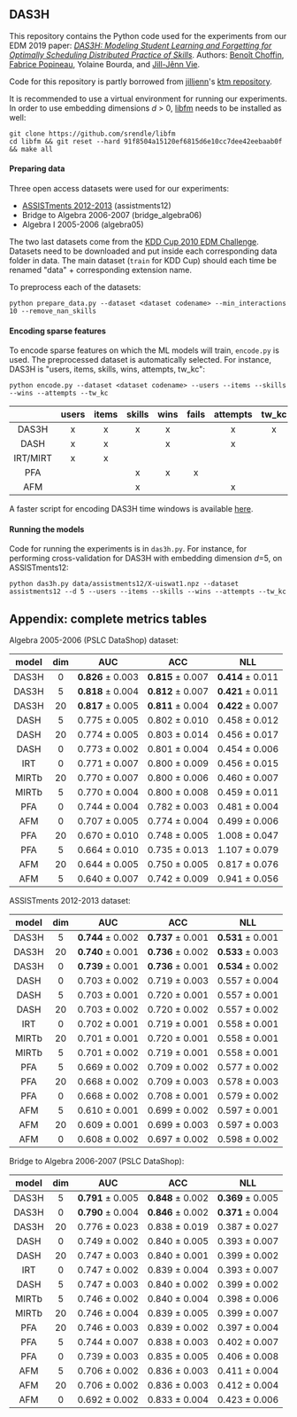 ## DAS3H

This repository contains the Python code used for the experiments from our EDM 2019 paper: [_DAS3H: Modeling Student Learning and Forgetting for
Optimally Scheduling Distributed Practice of Skills_](https://arxiv.org/abs/1905.06873). Authors: [Benoît Choffin](https://github.com/BenoitChoffin), [Fabrice Popineau](https://github.com/fpopineau), Yolaine Bourda, and [Jill-Jênn Vie](https://github.com/jilljenn).

Code for this repository is partly borrowed from [jilljenn](http://jill-jenn.net/)'s [ktm repository](https://github.com/jilljenn/ktm).

It is recommended to use a virtual environment for running our experiments. In order to use embedding dimensions *d* > 0, [libfm](https://github.com/srendle/libfm) needs to be installed as well:

```
git clone https://github.com/srendle/libfm
cd libfm && git reset --hard 91f8504a15120ef6815d6e10cc7dee42eebaab0f && make all
```

#### Preparing data

Three open access datasets were used for our experiments:
* [ASSISTments 2012-2013](https://sites.google.com/site/assistmentsdata/home/2012-13-school-data-with-affect) (assistments12)
* Bridge to Algebra 2006-2007 (bridge_algebra06)
* Algebra I 2005-2006 (algebra05)

The two last datasets come from the [KDD Cup 2010 EDM Challenge](http://pslcdatashop.web.cmu.edu/KDDCup/downloads.jsp). Datasets need to be downloaded and put inside each corresponding data folder in data. The main dataset (`train` for KDD Cup) should each time be renamed "data" + corresponding extension name.

To preprocess each of the datasets:

```
python prepare_data.py --dataset <dataset codename> --min_interactions 10 --remove_nan_skills
```

#### Encoding sparse features

To encode sparse features on which the ML models will train, `encode.py` is used. The preprocessed dataset is automatically selected. For instance, DAS3H is "users, items, skills, wins, attempts, tw_kc":

```
python encode.py --dataset <dataset codename> --users --items --skills --wins --attempts --tw_kc
```

|   | users | items | skills | wins | fails | attempts | tw_kc | tw_items |
|:-:|:-----:|:-----:|:------:|:----:|:-----:|:--------:|:-----:|:--------:|
| DAS3H | x | x | x | x | | x | x | |
| DASH | x | x | | x | | x | | x |
| IRT/MIRT | x | x | | | | | | |
| PFA | | | x | x | x | | | |
| AFM | | | x | | | x | | |

A faster script for encoding DAS3H time windows is available [here](https://github.com/jilljenn/ktm/blob/master/encode_tw.py#L115).

#### Running the models

Code for running the experiments is in `das3h.py`. For instance, for performing cross-validation for DAS3H with embedding dimension *d*=5, on ASSISTments12:

```
python das3h.py data/assistments12/X-uiswat1.npz --dataset assistments12 --d 5 --users --items --skills --wins --attempts --tw_kc
```

## Appendix: complete metrics tables
Algebra 2005-2006 (PSLC DataShop) dataset:

| model | dim | AUC | ACC | NLL |
|:-:|:-----:|:-----:|:------:|:----:|
| DAS3H | 0 | **0.826** ± 0.003 | **0.815** ± 0.007 | **0.414** ± 0.011 |
| DAS3H | 5 | **0.818** ± 0.004 | **0.812** ± 0.007 | **0.421** ± 0.011 |
| DAS3H | 20 | **0.817** ± 0.005 | **0.811** ± 0.004  | **0.422** ± 0.007 |
| DASH | 5 | 0.775 ± 0.005 | 0.802 ± 0.010 | 0.458 ± 0.012 |
| DASH | 20 | 0.774 ± 0.005 | 0.803 ± 0.014 | 0.456 ± 0.017 |
| DASH | 0 | 0.773 ± 0.002 | 0.801 ± 0.004 | 0.454 ± 0.006 |
| IRT | 0 | 0.771 ± 0.007 | 0.800 ± 0.009 | 0.456 ± 0.015 |
| MIRTb | 20 | 0.770 ± 0.007 | 0.800 ± 0.006 | 0.460 ± 0.007 |
| MIRTb | 5 | 0.770 ± 0.004 | 0.800 ± 0.008 | 0.459 ± 0.011|
| PFA | 0 | 0.744 ± 0.004 | 0.782 ± 0.003 | 0.481 ± 0.004 |
| AFM | 0 | 0.707 ± 0.005 | 0.774 ± 0.004 | 0.499 ± 0.006 |
| PFA | 20 | 0.670 ± 0.010 | 0.748 ± 0.005 | 1.008 ± 0.047 |
| PFA | 5 | 0.664 ± 0.010 | 0.735 ± 0.013 | 1.107 ± 0.079 |
| AFM | 20 | 0.644 ± 0.005 | 0.750 ± 0.005 | 0.817 ± 0.076 |
| AFM | 5 | 0.640 ± 0.007 | 0.742 ± 0.009 | 0.941 ± 0.056 |

ASSISTments 2012-2013 dataset:

| model | dim | AUC | ACC | NLL |
|:-:|:-----:|:-----:|:------:|:----:|
| DAS3H | 5 | **0.744** ± 0.002 | **0.737** ± 0.001 | **0.531** ± 0.001 |
| DAS3H | 20 | **0.740** ± 0.001 | **0.736** ± 0.002 | **0.533** ± 0.003 |
| DAS3H | 0 | **0.739** ± 0.001 | **0.736** ± 0.001 | **0.534** ± 0.002 |
| DASH | 0 | 0.703 ± 0.002 | 0.719 ± 0.003 | 0.557 ± 0.004 |
| DASH | 5 | 0.703 ± 0.001 | 0.720 ± 0.001 | 0.557 ± 0.001 |
| DASH | 20 | 0.703 ± 0.002 | 0.720 ± 0.002 | 0.557 ± 0.002 |
| IRT | 0 | 0.702 ± 0.001 | 0.719 ± 0.001 | 0.558 ± 0.001 |
| MIRTb | 20 | 0.701 ± 0.001 | 0.720 ± 0.001 | 0.558 ± 0.001 |
| MIRTb | 5 | 0.701 ± 0.002 | 0.719 ± 0.001 | 0.558 ± 0.001 |
| PFA | 5 | 0.669 ± 0.002 | 0.709 ± 0.002 | 0.577 ± 0.002 |
| PFA | 20 | 0.668 ± 0.002 | 0.709 ± 0.003 | 0.578 ± 0.003|
| PFA | 0 | 0.668 ± 0.002 | 0.708 ± 0.001 | 0.579 ± 0.002 |
| AFM | 5 | 0.610 ± 0.001 | 0.699 ± 0.002 | 0.597 ± 0.001 |
| AFM | 20 | 0.609 ± 0.001 | 0.699 ± 0.003 | 0.597 ± 0.003 |
| AFM | 0 | 0.608 ± 0.002 | 0.697 ± 0.002 | 0.598 ± 0.002 |

Bridge to Algebra 2006-2007 (PSLC DataShop):

| model | dim | AUC | ACC | NLL |
|:-:|:-----:|:-----:|:------:|:----:|
| DAS3H | 5 | **0.791** ± 0.005 | **0.848** ± 0.002 | **0.369** ± 0.005 |
| DAS3H | 0 | **0.790** ± 0.004 | **0.846** ± 0.002 | **0.371** ± 0.004 |
| DAS3H | 20 | 0.776 ± 0.023 | 0.838 ± 0.019 | 0.387 ± 0.027 |
| DASH | 0 | 0.749 ± 0.002 | 0.840 ± 0.005 | 0.393 ± 0.007 |
| DASH | 20 | 0.747 ± 0.003 | 0.840 ± 0.001 | 0.399 ± 0.002 |
| IRT | 0 | 0.747 ± 0.002 | 0.839 ± 0.004 | 0.393 ± 0.007 |
| DASH | 5 | 0.747 ± 0.003 | 0.840 ± 0.002 | 0.399 ± 0.002 |
| MIRTb | 5 | 0.746 ± 0.002 | 0.840 ± 0.004 | 0.398 ± 0.006 |
| MIRTb | 20 | 0.746 ± 0.004 | 0.839 ± 0.005 | 0.399 ± 0.007 |
| PFA | 20 | 0.746 ± 0.003 | 0.839 ± 0.002 | 0.397 ± 0.004 |
| PFA | 5 | 0.744 ± 0.007 | 0.838 ± 0.003 | 0.402 ± 0.007 |
| PFA | 0 | 0.739 ± 0.003 | 0.835 ± 0.005 | 0.406 ± 0.008 |
| AFM | 5 | 0.706 ± 0.002 | 0.836 ± 0.003 | 0.411 ± 0.004 |
| AFM | 20 | 0.706 ± 0.002 | 0.836 ± 0.003 | 0.412 ± 0.004 |
| AFM | 0 | 0.692 ± 0.002 | 0.833 ± 0.004 | 0.423 ± 0.006 |

